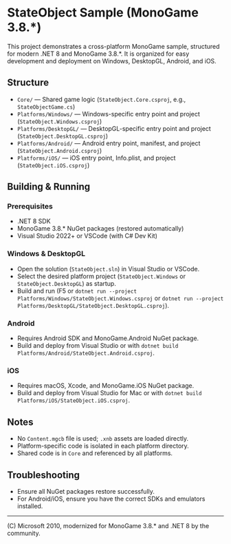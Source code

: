 # StateObject Sample (MonoGame 3.8.*)

This project demonstrates a cross-platform MonoGame sample, structured for modern .NET 8 and MonoGame 3.8.*. It is organized for easy development and deployment on Windows, DesktopGL, Android, and iOS.

## Structure
- `Core/` — Shared game logic (`StateObject.Core.csproj`, e.g., `StateObjectGame.cs`)
- `Platforms/Windows/` — Windows-specific entry point and project (`StateObject.Windows.csproj`)
- `Platforms/DesktopGL/` — DesktopGL-specific entry point and project (`StateObject.DesktopGL.csproj`)
- `Platforms/Android/` — Android entry point, manifest, and project (`StateObject.Android.csproj`)
- `Platforms/iOS/` — iOS entry point, Info.plist, and project (`StateObject.iOS.csproj`)

## Building & Running

### Prerequisites
- .NET 8 SDK
- MonoGame 3.8.* NuGet packages (restored automatically)
- Visual Studio 2022+ or VSCode (with C# Dev Kit)

### Windows & DesktopGL
- Open the solution (`StateObject.sln`) in Visual Studio or VSCode.
- Select the desired platform project (`StateObject.Windows` or `StateObject.DesktopGL`) as startup.
- Build and run (F5 or `dotnet run --project Platforms/Windows/StateObject.Windows.csproj` or `dotnet run --project Platforms/DesktopGL/StateObject.DesktopGL.csproj`).

### Android
- Requires Android SDK and MonoGame.Android NuGet package.
- Build and deploy from Visual Studio or with `dotnet build Platforms/Android/StateObject.Android.csproj`.

### iOS
- Requires macOS, Xcode, and MonoGame.iOS NuGet package.
- Build and deploy from Visual Studio for Mac or with `dotnet build Platforms/iOS/StateObject.iOS.csproj`.

## Notes
- No `Content.mgcb` file is used; `.xnb` assets are loaded directly.
- Platform-specific code is isolated in each platform directory.
- Shared code is in `Core` and referenced by all platforms.

## Troubleshooting
- Ensure all NuGet packages restore successfully.
- For Android/iOS, ensure you have the correct SDKs and emulators installed.

---
(C) Microsoft 2010, modernized for MonoGame 3.8.* and .NET 8 by the community.
